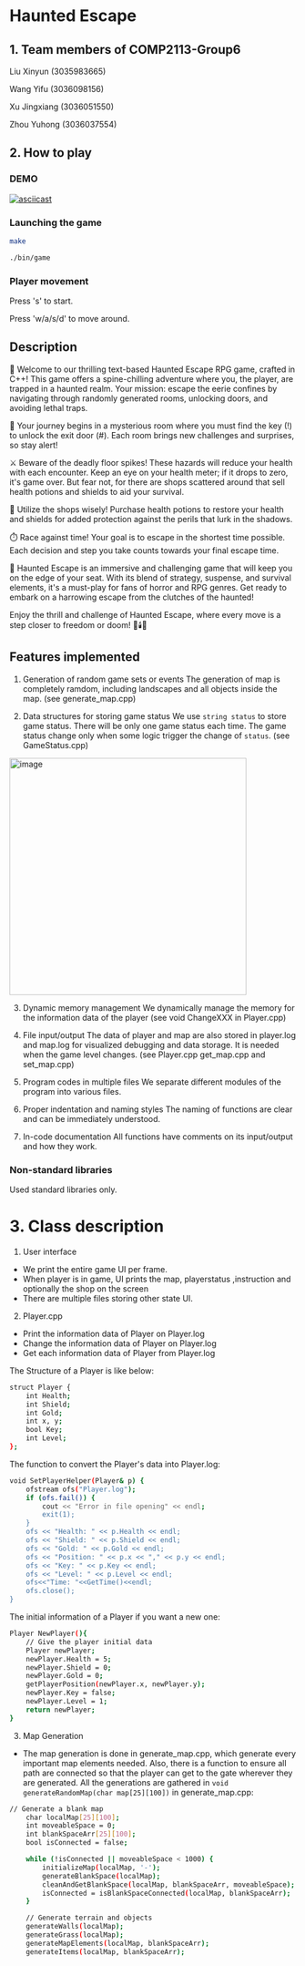 # Haunted Escape
## 1. Team members of COMP2113-Group6
Liu Xinyun (3035983665)

Wang Yifu (3036098156)

Xu Jingxiang (3036051550)

Zhou Yuhong (3036037554)

## 2. How to play
### DEMO
[![asciicast](https://asciinema.org/a/unI1fghm9PS84T3rhHCxqJI1t.svg)](https://asciinema.org/a/unI1fghm9PS84T3rhHCxqJI1t)
### Launching the game
```bash
make
```
```bash
./bin/game
```
### Player movement
Press 's' to start.

Press 'w/a/s/d' to move around.

## Description
🌟 Welcome to our thrilling text-based Haunted Escape RPG game, crafted in C++! This game offers a spine-chilling adventure where you, the player, are trapped in a haunted realm. Your mission: escape the eerie confines by navigating through randomly generated rooms, unlocking doors, and avoiding lethal traps.

🚪 Your journey begins in a mysterious room where you must find the key (!) to unlock the exit door (#). Each room brings new challenges and surprises, so stay alert!

⚔️ Beware of the deadly floor spikes! These hazards will reduce your health with each encounter. Keep an eye on your health meter; if it drops to zero, it's game over. But fear not, for there are shops scattered around that sell health potions and shields to aid your survival.

🛒 Utilize the shops wisely! Purchase health potions to restore your health and shields for added protection against the perils that lurk in the shadows.

⏱️ Race against time! Your goal is to escape in the shortest time possible. Each decision and step you take counts towards your final escape time.

👻 Haunted Escape is an immersive and challenging game that will keep you on the edge of your seat. With its blend of strategy, suspense, and survival elements, it's a must-play for fans of horror and RPG genres. Get ready to embark on a harrowing escape from the clutches of the haunted!

Enjoy the thrill and challenge of Haunted Escape, where every move is a step closer to freedom or doom! 🎲🕯️👣

## Features implemented
1. Generation of random game sets or events
The generation of map is completely ramdom, including landscapes and all objects inside the map. (see generate_map.cpp)

2. Data structures for storing game status
We use `string status` to store game status. There will be only one game status each time. The game status change only when some logic trigger the change of `status`. (see GameStatus.cpp)
<img width="416" alt="image" src="https://github.com/DaNGoiz/COMP2113-Group6/assets/122252536/9418544b-b62b-492d-b35e-d8cf56c78109">

3. Dynamic memory management
We dynamically manage the memory for the information data of the player (see void ChangeXXX in Player.cpp)

4. File input/output
The data of player and map are also stored in player.log and map.log for visualized debugging and data storage. It is needed when the game level changes. (see Player.cpp get_map.cpp and set_map.cpp)

5. Program codes in multiple files
We separate different modules of the program into various files.

6. Proper indentation and naming styles
The naming of functions are clear and can be immediately understood.

7. In-code documentation
All functions have comments on its input/output and how they work.

### Non-standard libraries
Used standard libraries only.

# 3. Class description
1. User interface
- We print the entire game UI per frame.
- When player is in game, UI prints the map, playerstatus ,instruction and optionally the shop on the screen
- There are multiple files storing other state UI.

2. Player.cpp
- Print the information data of Player on Player.log
- Change the information data of Player on Player.log
- Get each information data of Player from Player.log
  
The Structure of a Player is like below:
```bash
struct Player {
    int Health;
    int Shield;
    int Gold;
    int x, y;
    bool Key;
    int Level;
};
```
The function to convert the Player's data into Player.log:
```bash
void SetPlayerHelper(Player& p) {
    ofstream ofs("Player.log");
    if (ofs.fail()) {
        cout << "Error in file opening" << endl;
        exit(1);
    }
    ofs << "Health: " << p.Health << endl;
    ofs << "Shield: " << p.Shield << endl;
    ofs << "Gold: " << p.Gold << endl;
    ofs << "Position: " << p.x << "," << p.y << endl;
    ofs << "Key: " << p.Key << endl;
    ofs << "Level: " << p.Level << endl;
    ofs<<"Time: "<<GetTime()<<endl;
    ofs.close();
}
```
The initial information of a Player if you want a new one:
```bash
Player NewPlayer(){
    // Give the player initial data
    Player newPlayer;
    newPlayer.Health = 5;
    newPlayer.Shield = 0;
    newPlayer.Gold = 0;
    getPlayerPosition(newPlayer.x, newPlayer.y);
    newPlayer.Key = false;
    newPlayer.Level = 1;
    return newPlayer;
}
```

3. Map Generation
- The map generation is done in generate_map.cpp, which generate every important map elements needed. Also, there is a function to ensure all path are connected so that the player can get to the gate wherever they are generated. All the generations are gathered in `void generateRandomMap(char map[25][100])` in generate_map.cpp:
```bash
// Generate a blank map
    char localMap[25][100];
    int moveableSpace = 0;
    int blankSpaceArr[25][100];
    bool isConnected = false;

    while (!isConnected || moveableSpace < 1000) {
        initializeMap(localMap, '-');
        generateBlankSpace(localMap);
        cleanAndGetBlankSpace(localMap, blankSpaceArr, moveableSpace);
        isConnected = isBlankSpaceConnected(localMap, blankSpaceArr);
    }

    // Generate terrain and objects
    generateWalls(localMap);
    generateGrass(localMap);
    generateMapElements(localMap, blankSpaceArr);
    generateItems(localMap, blankSpaceArr);
```